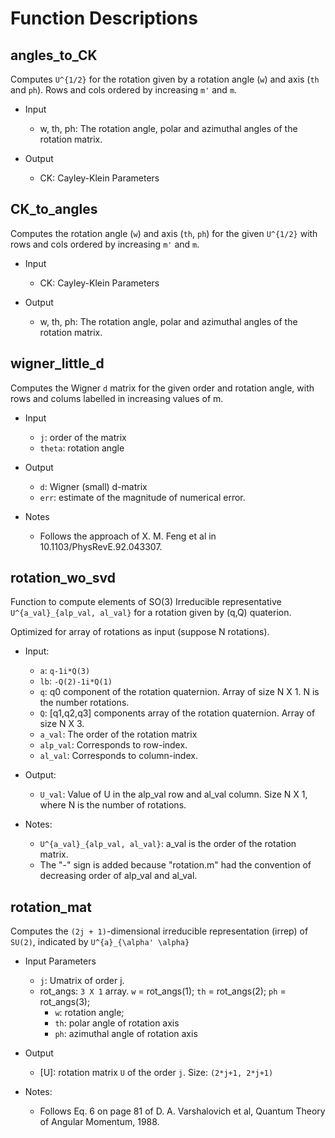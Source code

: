 # Function Descriptions

## angles_to_CK


Computes `U^{1/2}` for the rotation given by a rotation angle (`w`) and axis (`th` and `ph`). 
Rows and cols ordered by increasing `m'` and `m`.
 
- Input
   + w, th, ph:
       The rotation angle, polar and azimuthal angles of the rotation
       matrix.

- Output
   + CK: Cayley-Klein Parameters



## CK_to_angles

Computes the rotation angle (`w`) and axis (`th`, `ph`) for the 
given `U^{1/2}` with rows and cols ordered by increasing `m'` and `m`.


- Input
   + CK: Cayley-Klein Parameters

- Output
   + w, th, ph:
       The rotation angle, polar and azimuthal angles of the rotation
       matrix.


## wigner_little_d

Computes the Wigner `d` matrix for the given order and rotation angle, with rows and colums labelled in increasing values of m.

- Input
   + `j`: order of the matrix
   + `theta`: rotation angle


- Output
   + `d`: Wigner (small) d-matrix
   + `err`: estimate of the magnitude of numerical error.

- Notes  
  + Follows the approach of X. M. Feng et al in 10.1103/PhysRevE.92.043307.

## rotation_wo_svd

Function to compute elements of SO(3) Irreducible representative 
`U^{a_val}_{alp_val, al_val}` for a rotation given by (q,Q) quaterion.

Optimized for array of rotations as input (suppose N rotations).

- Input:
	+ `a`: `q-1i*Q(3)`
	+ `lb`: `-Q(2)-1i*Q(1)`
	+ `q`: q0 component of the rotation quaternion. Array of size N X 1. N is the number rotations.
	+ `Q`: [q1,q2,q3] components array of the rotation quaternion. Array of size N X 3.
	+ `a_val`: The order of the rotation matrix
	+ `alp_val`: Corresponds to row-index. 
	+ `al_val`:  Corresponds to column-index.

- Output:
	+ `U_val`: Value of U in the alp_val row and al_val column. 
		Size N X 1, where N is the number of rotations.

- Notes:
	+ `U^{a_val}_{alp_val, al_val}`: a_val is the order of the rotation matrix.
	+ The "-" sign is added because "rotation.m" had the convention of decreasing order of alp_val and al_val.


## rotation_mat

Computes the `(2j + 1)`-dimensional irreducible representation (irrep) of `SU(2)`, indicated by `U^{a}_{\alpha' \alpha}`

- Input Parameters
  + `j`: Umatrix of order j.
  + rot_angs: `3 X 1` array. `w` = rot_angs(1); `th` = rot_angs(2); `ph` = rot_angs(3);
	+ `w`: rotation angle;
    + `th`: polar angle of rotation axis
    + `ph`: azimuthal angle of rotation axis

- Output
  + [U]: rotation matrix `U` of the order `j`. Size: `(2*j+1, 2*j+1)`

- Notes:
  + Follows Eq. 6 on page 81 of D. A. Varshalovich et al, Quantum Theory of Angular Momentum, 1988.

